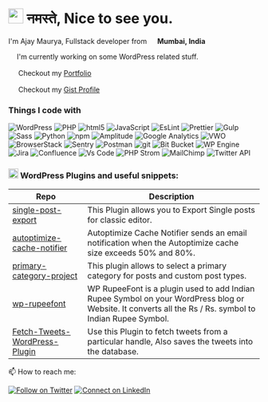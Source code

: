 <h1><img src="https://emojis.slackmojis.com/emojis/images/1531849430/4246/blob-sunglasses.gif?1531849430" width="30"/> नमस्ते, Nice to see you.</h1>

<p>I'm Ajay Maurya, Fullstack developer from <img src="https://www.flaticon.com/svg/static/icons/svg/2386/2386755.svg" width="13"/> <b>Mumbai, India</b></p>

<img src="https://www.flaticon.com/svg/static/icons/svg/270/270832.svg" width="13"/>  I'm currently working on some WordPress related stuff.

<img src="https://www.flaticon.com/svg/static/icons/svg/1906/1906607.svg" width="16"/> Checkout my [Portfolio](https://github.com/ajmaurya99/portfolio/blob/master/README.md)

<img src="https://www.flaticon.com/svg/static/icons/svg/25/25471.svg" width="16"/> Checkout my [Gist Profile](https://gist.github.com/ajmaurya99)


<h3>Things I code with</h3>
<p>
  <img alt="WordPress" src="https://img.shields.io/badge/-WordPress-46a2f1?style=flat-square&logo=wordpress&logoColor=white" />
  <img alt="PHP" src="https://img.shields.io/badge/-PHP-45b8d8?style=flat-square&logo=php&logoColor=white" />
  <img alt="html5" src="https://img.shields.io/badge/-HTML5-E34F26?style=flat-square&logo=html5&logoColor=white" />
  <img alt="JavaScript" src="https://img.shields.io/badge/-Javascript-F9A03C?style=flat-square&logo=javascript&logoColor=white" />
  <img alt="EsLint" src="https://img.shields.io/badge/-EsLint-764ABC?style=flat-square&logo=eslint&logoColor=white" />
  <img alt="Prettier" src="https://img.shields.io/badge/-Prettier-F7B93E?style=flat-square&logo=prettier&logoColor=white" />
  <img alt="Gulp" src="https://img.shields.io/badge/-Gulp-DD0031?style=flat-square&logo=gulp&logoColor=white" />
  <img alt="Sass" src="https://img.shields.io/badge/-Sass-CC6699?style=flat-square&logo=sass&logoColor=white" />
  <img alt="Python" src="https://img.shields.io/badge/-python-F9A03C?style=flat-square&logo=python&logoColor=white" />
  <img alt="npm" src="https://img.shields.io/badge/-NPM-CB3837?style=flat-square&logo=npm&logoColor=white" />
  <img alt="Amplitude" src="https://img.shields.io/badge/-Amplitude-2088FF?style=flat-square&logo=google-analytics&logoColor=white" />
  <img alt="Google Analytics" src="https://img.shields.io/badge/-Google Analytics-2088FF?style=flat-square&logo=google-analytics&logoColor=white" />
  <img alt="VWO" src="https://img.shields.io/badge/-VWO-CC6699?style=flat-square&logo=vwo&logoColor=white" />
  <img alt="BrowserStack" src="https://img.shields.io/badge/-BrowserStack-FB542B?style=flat-square&logo=browserstack&logoColor=white" />
  <img alt="Sentry" src="https://img.shields.io/badge/-Sentry-ea2845?style=flat-square&logo=sentry&logoColor=white" />
  <img alt="Postman" src="https://img.shields.io/badge/-Postman-FB542B?style=flat-square&logo=postman&logoColor=white" />
  <img alt="git" src="https://img.shields.io/badge/-Git-F05032?style=flat-square&logo=git&logoColor=white" />
  <img alt="Bit Bucket" src="https://img.shields.io/badge/-Bit_Bucket-007ACC?style=flat-square&logo=bitbucket&logoColor=white" />
  <img alt="WP Engine" src="https://img.shields.io/badge/-WP_Engine-430098?style=flat-square&logo=wp-engine&logoColor=white" />
  <img alt="Jira" src="https://img.shields.io/badge/-Jira-2088FF?style=flat-square&logo=jira&logoColor=white" />
  <img alt="Confluence" src="https://img.shields.io/badge/-Confluence-2088FF?style=flat-square&logo=confluence&logoColor=white" />
  <img alt="Vs Code" src="https://img.shields.io/badge/-Vs_Code-311C87?style=flat-square&logo=visual-studio-code&logoColor=white" />
  <img alt="PHP Strom" src="https://img.shields.io/badge/-PHP_Storm-2088FF?style=flat-square&logo=jetbrains&logoColor=white" />
  <img alt="MailChimp" src="https://img.shields.io/badge/-MailChimp-F9A03C?style=flat-square&logo=mailchimp&logoColor=white" />
  <img alt="Twitter API" src="https://img.shields.io/badge/-Twitter_API-2088FF?style=flat-square&logo=twitter&logoColor=white" />
</p>

### <img src="https://www.flaticon.com/svg/static/icons/svg/270/270832.svg" width="20"/>  WordPress Plugins and useful snippets:

|Repo|Description|
|---|---|
| [single-post-export](https://github.com/ajmaurya99/single-post-export) | This Plugin allows you to Export Single posts for classic editor. |
| [autoptimize-cache-notifier](https://github.com/ajmaurya99/autoptimize-cache-notifier) | Autoptimize Cache Notifier sends an email notification when the Autoptimize cache size exceeds 50% and 80%. |
| [primary-category-project](https://github.com/ajmaurya99/primary-category-project) | This plugin allows to select a primary category for posts and custom post types. |
| [wp-rupeefont](https://github.com/ajmaurya99/wp-rupeefont) | WP RupeeFont is a plugin used to add Indian Rupee Symbol on your WordPress blog or Website. It converts all the Rs / Rs. symbol to Indian Rupee Symbol. |
| [Fetch-Tweets-WordPress-Plugin](https://github.com/ajmaurya99/Fetch-Tweets-WordPress-Plugin) | Use this Plugin to fetch tweets from a particular handle, Also saves the tweets into the database. |



📫 How to reach me:

[![Follow on Twitter](https://img.shields.io/badge/--twitter?label=Twitter&logo=Twitter&style=social)](https://twitter.com/aalootechie/) [![Connect on LinkedIn](https://img.shields.io/badge/--linkedin?label=LinkedIn&logo=LinkedIn&style=social)](https://www.linkedin.com/in/ajaymauryaa/)


<!--
**ajmaurya99/ajmaurya99** is a ✨ _special_ ✨ repository because its `README.md` (this file) appears on your GitHub profile.

Here are some ideas to get you started:

- 🔭 I’m currently working on ...
- 🌱 I’m currently learning ...
- 👯 I’m looking to collaborate on ...
- 🤔 I’m looking for help with ...
- 💬 Ask me about ...
- 📫 How to reach me: ...
- 😄 Pronouns: ...
- ⚡ Fun fact: ...
-->
